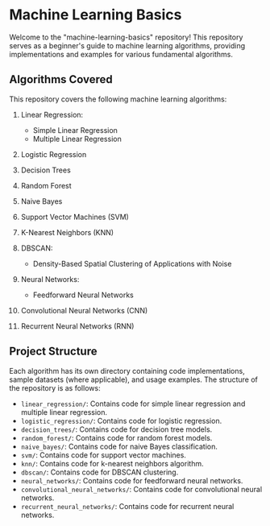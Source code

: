 # Machine Learning Basics

Welcome to the "machine-learning-basics" repository! This repository serves as a beginner's guide to machine learning algorithms, providing implementations and examples for various fundamental algorithms.

## Algorithms Covered

This repository covers the following machine learning algorithms:

1. Linear Regression:
   - Simple Linear Regression
   - Multiple Linear Regression

2. Logistic Regression

3. Decision Trees

4. Random Forest

5. Naive Bayes

6. Support Vector Machines (SVM)

7. K-Nearest Neighbors (KNN)

8. DBSCAN:
   - Density-Based Spatial Clustering of Applications with Noise

9. Neural Networks:
   - Feedforward Neural Networks

10. Convolutional Neural Networks (CNN)

11. Recurrent Neural Networks (RNN)

## Project Structure

Each algorithm has its own directory containing code implementations, sample datasets (where applicable), and usage examples. The structure of the repository is as follows:

- `linear_regression/`: Contains code for simple linear regression and multiple linear regression.
- `logistic_regression/`: Contains code for logistic regression.
- `decision_trees/`: Contains code for decision tree models.
- `random_forest/`: Contains code for random forest models.
- `naive_bayes/`: Contains code for naive Bayes classification.
- `svm/`: Contains code for support vector machines.
- `knn/`: Contains code for k-nearest neighbors algorithm.
- `dbscan/`: Contains code for DBSCAN clustering.
- `neural_networks/`: Contains code for feedforward neural networks.
- `convolutional_neural_networks/`: Contains code for convolutional neural networks.
- `recurrent_neural_networks/`: Contains code for recurrent neural networks.
